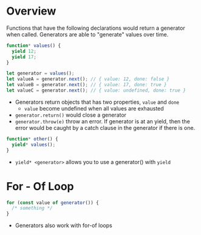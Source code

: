 # Overview

Functions that have the following declarations would return a generator
when called. Generators are able to "generate" values over time.

```ts
function* values() {
  yield 12;
  yield 17;
}

let generator = values();
let valueA = generator.next(); // { value: 12, done: false }
let valueB = generator.next(); // { value: 17, done: true }
let valueC = generator.next(); // { value: undefined, done: true }
```

- Generators return objects that has two properties, `value` and `done`
  - `value` become undefined when all values are exhausted
- `generator.return()` would close a generator
- `generator.throw(e)` throw an error. If generator is at an yield, then
  the error would be caught by a catch clause in the generator if there is one.

```ts
function* other() {
  yield* values();
}
```

- `yield* <generator>` allows you to use a generator() with `yield`

# For - Of Loop

```js
for (const value of generator()) {
  /* something */
}
```

- Generators also work with for-of loops
